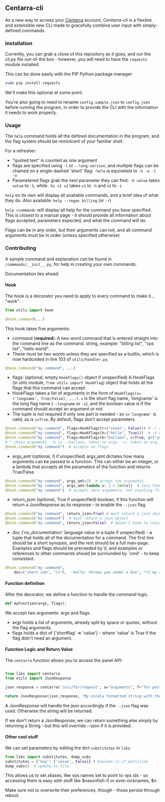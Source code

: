 ## Centarra-cli

As a new way to access your [Centarra](http://billing.centarra.com) account, *Centarra-cli* is a flexible and extensible new CLI made to gracefully combine user input with simply-defined commands.

### Installation

Currently, you can grab a clone of this repository as it goes, and run the cli.py file out-of-the box - however, you will need to have the `requests` module installed.

This can be done easily with the PIP Python package manager:

```bash
sudo pip install requests
```

We'll make this optional at some point.

You're also going to need to rename `config.sample.json` to `config.json` before running the program, in order to provide the CLI with the information it needs to work properly.

### Usage

The `help` command holds all the defined documentation in the program, and the flag system should be reminicent of your familiar shell.

For a refresher:

 - "quoted text" is counted as one argument
 - flags are specified using `-l` or `--long-version`, and multiple flags can be chained on a single-dashed 'short' flag: `-helo` is equivelent to `-h -e -l -o`
 - Parametered flags grab the next parameter they can find: `-h value` takes `value` to `-h`, while `-hi v1 v2` takes `v1` to `-h` and `v2` to `-i`

`help` on its own will display all available commands, and a brief idea of what they do. Also available: `help --regex billing` (or `-r`)

`help <command>` will display all help for the command you have specified. This is closest to a manual page - it should provide all information about flags accepted, parameters expected, and what the command will do.

Flags can be in any order, but their arguments can not, and all command arguments must be in order (unless specified otherwise)

### Contributing

A sample command and explanation can be found in `/commands/__init__.py`, for help in creating your own commands.

Documentation lies ahead:

#### Hook

The hook is a decorator you need to apply to every command to make it... "work".

```python
from utils import hook

@hook.command(...)
```

This hook takes five arguments:

 - command (**required**): A two-word command that is entered straight into the command line as the command. string, example: "billing list", "vps list", "hello world".
  - These must be two words unless they are specified as a builtin, which is now hardcoded in line 103 of `utils/handler.py`.
```python
@hook.command("my command", ...)
```
 - flags: (optional, empty `HookFlags()` object if unspecified) A HookFlags (in utils module, `from utils import HookFlag`) object that holds all the flags that this command can accept.
  - HookFlags takes a list of arguments in the form of `HookFlags(s=('longname', True|False), ...)`. `s` is the short flag name, 'longname' is the long flag name (`--longname` or `-s`), and the boolean value is if the command should accept an argument or not.
  - The tuple is not required if only one part is needed - so `s='longname'` is valid, as is `s=True`. By default, flags don't accept parameters.
```python
@hook.command("my command", flags=HookFlags(r=("reset", False))) # -r or --reset, doesn't take an argument
@hook.command("my command", flags=HookFlags(h=("hello", True)))  # -h or --hello, takes an argument
@hook.command("my command", flags=HookFlags(b="balloon", c=True, y=("yes", True)))
# ^ chain arguments. -b is --balloon, takes no args. -c, takes an arg. -y or --yes, takes an arg.
@hook.command("my command")  # accepts no flags
```
 - args_amt (optional, 0 if unspecified) args_amt dictates how many arguments can be passed to a function. This can either be an integer, or a lambda that accepts all the parameters of the function and returns True/False.
```python
@hook.command("my command", args_amt=2)  # accept two arguments
@hook.command("my command", args_amt=lambda x: 2 > len(x))  # less than two arguments
@hook.command("my command")  # accepts zero arguments, not counting flags.
```
 - return_json (optional, True if unspecified) boolean, if this function will return a JsonResponse as its response - to enable the `--json` flag
```python
@hook.command("my command", return_json=True) # must return a json object
@hook.command("my command")  # must return a json object
@hook.command("my command", return_json=False)  # doesn't have to return a json object
```
 - doc ('no_documentation' language value in a tuple if unspecified) - a tuple that holds all of the documentation for a command. The first line should be a short synopsis, and the rest should be a full man-page. Examples and flags should be preceeded by \t, and examples or references to other commands should be surrounded by \`cmd' - to keep consistant.
```python
@hook.command("my command", 
    doc=("short sum", "\t-h, --hello: throws you under a bus", "\t`my command [-h]'"))
```

#### Function definition

After the decorator, we define a function to handle the command logic.

```python
def myFunction(args, flags):
```

We accept two arguments: args and flags.

 - args holds a list of arguments, already split by space or quotes, without the flag arguments.
 - flags holds a dict of {'shortflag' => 'value'} - where 'value' is True if the flag didn't need an argument.


#### Function Logic and Return Value

The `centarra` function allows you to access the panel API:

```python

from libs import centarra
from utils import JsonResponse

json_response = centarra('/uri/for/request', a="arguments", f="for posting")

return JsonResponse(json_response, "My nicely formatted string with the json_response information.")
```

A JsonResponse will handle the json accordingly if the `--json` flag was used. Otherwise the string will be returned.

If we don't return a JsonResponse, we can return something else simply by returning a String - but this will override --json if it is provided.

#### Other cool stuff

We can set parameters by editing the dict `substitutes` in `libs`:

```python
from libs import substitutes, dump_subs
substitutes = {'key': ['value', False]} # boolean is if_multiline
dump_subs()  # update to file.
```

This allows us to set aliases, like vps names set to point to vps ids - so accessing them is easy with stuff like $nasonfish-0 or even nicknames, $n.

Make sure not to overwrite their preferences, though - those persist through reboot.
